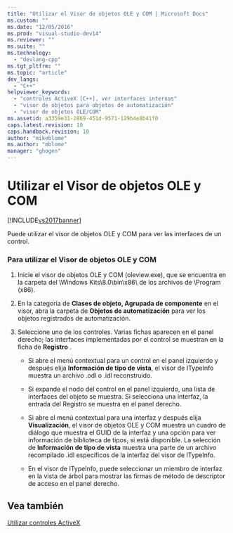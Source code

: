 ```yaml
---
title: "Utilizar el Visor de objetos OLE y COM | Microsoft Docs"
ms.custom: ""
ms.date: "12/05/2016"
ms.prod: "visual-studio-dev14"
ms.reviewer: ""
ms.suite: ""
ms.technology: 
  - "devlang-cpp"
ms.tgt_pltfrm: ""
ms.topic: "article"
dev_langs: 
  - "C++"
helpviewer_keywords: 
  - "controles ActiveX [C++], ver interfaces internas"
  - "visor de objetos para objetos de automatización"
  - "visor de objetos OLE/COM"
ms.assetid: a3359e31-2869-451d-9571-129b4e8b41f0
caps.latest.revision: 10
caps.handback.revision: 10
author: "mikeblome"
ms.author: "mblome"
manager: "ghogen"
---
```

# Utilizar el Visor de objetos OLE y COM
[!INCLUDE[vs2017banner](../../assembler/inline/includes/vs2017banner.md)]

Puede utilizar el visor de objetos OLE y COM para ver las interfaces de un control.  
  
### Para utilizar el Visor de objetos OLE y COM  
  
1.  Inicie el visor de objetos OLE y COM \(oleview.exe\), que se encuentra en la carpeta del \\Windows Kits\\8.0\\bin\\x86\\ de los archivos de \\Program \(x86\).  
  
2.  En la categoría de **Clases de objeto, Agrupada de componente** en el visor, abra la carpeta de **Objetos de automatización** para ver los objetos registrados de automatización.  
  
3.  Seleccione uno de los controles.  Varias fichas aparecen en el panel derecho; las interfaces implementadas por el control se muestran en la ficha de **Registro** .  
  
    -   Si abre el menú contextual para un control en el panel izquierdo y después elija **Información de tipo de vista**, el visor de ITypeInfo muestra un archivo .odl o .idl reconstruido.  
  
    -   Si expande el nodo del control en el panel izquierdo, una lista de interfaces del objeto se muestra.  Si selecciona una interfaz, la entrada del Registro se muestra en el panel derecho.  
  
    -   Si abre el menú contextual para una interfaz y después elija **Visualización**, el visor de objetos OLE y COM muestra un cuadro de diálogo que muestra el GUID de la interfaz y una opción para ver información de biblioteca de tipos, si está disponible.  La selección de **Información de tipo de vista** muestra una parte de un archivo recompilado .idl específicos de la interfaz del visor de ITypeInfo.  
  
    -   En el visor de ITypeInfo, puede seleccionar un miembro de interfaz en la vista de árbol para mostrar las firmas de método de descriptor de acceso en el panel derecho.  
  
## Vea también  
 [Utilizar controles ActiveX](../../data/ado-rdo/using-activex-controls.md)